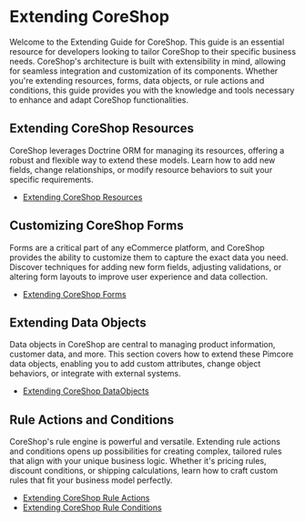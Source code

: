 # Extending CoreShop

Welcome to the Extending Guide for CoreShop. This guide is an essential resource for developers looking to tailor
CoreShop to their specific business needs. CoreShop's architecture is built with extensibility in mind, allowing for
seamless integration and customization of its components. Whether you're extending resources, forms, data objects, or
rule actions and conditions, this guide provides you with the knowledge and tools necessary to enhance and adapt
CoreShop functionalities.

## Extending CoreShop Resources

CoreShop leverages Doctrine ORM for managing its resources, offering a robust and flexible way to extend these models.
Learn how to add new fields, change relationships, or modify resource behaviors to suit your specific requirements.

- [Extending CoreShop Resources](01_Extend_CoreShop_Resources.md)

## Customizing CoreShop Forms

Forms are a critical part of any eCommerce platform, and CoreShop provides the ability to customize them to capture the
exact data you need. Discover techniques for adding new form fields, adjusting validations, or altering form layouts to
improve user experience and data collection.

- [Extending CoreShop Forms](02_Extend_CoreShop_Forms.md)

## Extending Data Objects

Data objects in CoreShop are central to managing product information, customer data, and more. This section covers how
to extend these Pimcore data objects, enabling you to add custom attributes, change object behaviors, or integrate with
external systems.

- [Extending CoreShop DataObjects](03_Extend_CoreShop_DataObjects.md)

## Rule Actions and Conditions

CoreShop's rule engine is powerful and versatile. Extending rule actions and conditions opens up possibilities for
creating complex, tailored rules that align with your unique business logic. Whether it's pricing rules, discount
conditions, or shipping calculations, learn how to craft custom rules that fit your business model perfectly.

- [Extending CoreShop Rule Actions](04_Extending_Rule_Actions.md)
- [Extending CoreShop Rule Conditions](05_Extending_Rule_Conditions.md)

